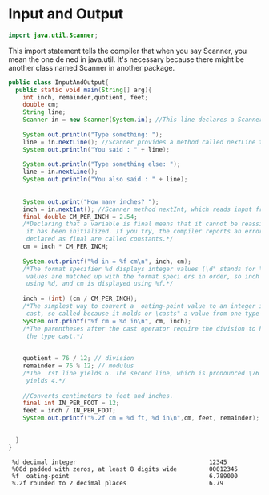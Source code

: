 # Input and Output

```java
import java.util.Scanner;
```
   This import statement tells the compiler that when you say Scanner, you
   mean the one de ned in java.util. It's necessary because there might be
   another class named Scanner in another package.
   
```java
public class InputAndOutput{
  public static void main(String[] arg){
    int inch, remainder,quotient, feet;
    double cm;
    String line;
    Scanner in = new Scanner(System.in); //This line declares a Scanner variable named in and creates a new Scanner that takes input from System.in.
    
    System.out.println("Type something: ");
    line = in.nextLine(); //Scanner provides a method called nextLine that reads a line of input from the keyboard and returns a String.
    System.out.println("You said : " + line);
    
    System.out.println("Type something else: ");
    line = in.nextLine();
    System.out.println("You also said : " + line);
    
    
    System.out.print("How many inches? ");
    inch = in.nextInt(); //Scanner method nextInt, which reads input from the keyboard and converts it to an integer
    final double CM_PER_INCH = 2.54;
    /*Declaring that a variable is final means that it cannot be reassigned once
     it has been initialized. If you try, the compiler reports an error. Variables
     declared as final are called constants.*/
    cm = inch * CM_PER_INCH;
    
    System.out.printf("%d in = %f cm\n", inch, cm); 
    /*The format specifier %d displays integer values (\d" stands for \decimal"). The
     values are matched up with the format speci ers in order, so inch is displayed
     using %d, and cm is displayed using %f.*/
  
    inch = (int) (cm / CM_PER_INCH);
    /*The simplest way to convert a  oating-point value to an integer is to use a type
     cast, so called because it molds or \casts" a value from one type to another.*/
    System.out.printf("%f cm = %d in\n", cm, inch);
    /*The parentheses after the cast operator require the division to happen before
     the type cast.*/
    
    
    quotient = 76 / 12; // division
    remainder = 76 % 12; // modulus
    /*The  rst line yields 6. The second line, which is pronounced \76 mod 12",
     yields 4.*/
    
    //Converts centimeters to feet and inches.
    final int IN_PER_FOOT = 12;
    feet = inch / IN_PER_FOOT;
    System.out.printf("%.2f cm = %d ft, %d in\n",cm, feet, remainder);
    

  }
}
```
    
     %d decimal integer                                     12345
     %08d padded with zeros, at least 8 digits wide         00012345
     %f  oating-point                                       6.789000
     %.2f rounded to 2 decimal places                       6.79
    
